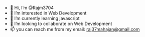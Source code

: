 - 👋 Hi, I’m @Rajm3704
- 👀 I’m interested in Web Development
- 🌱 I’m currently learning javascript
- 💞️ I’m looking to collaborate on Web Development
- 📫 you can reach me from my email: raj37mahajan@gmail.com

<!---
Rajm3704/Rajm3704 is a ✨ special ✨ repository because its `README.md` (this file) appears on your GitHub profile.
You can click the Preview link to take a look at your changes.
--->
